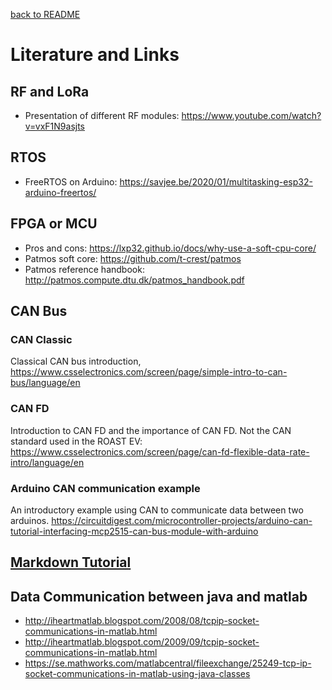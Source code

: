 [back to README](../README.md)
# Literature and Links


## RF and LoRa
* Presentation of different RF modules: https://www.youtube.com/watch?v=vxF1N9asjts

## RTOS
- FreeRTOS on Arduino: https://savjee.be/2020/01/multitasking-esp32-arduino-freertos/

## FPGA or MCU
- Pros and cons: https://lxp32.github.io/docs/why-use-a-soft-cpu-core/
- Patmos soft core: https://github.com/t-crest/patmos
- Patmos reference handbook: http://patmos.compute.dtu.dk/patmos_handbook.pdf

## CAN Bus
### CAN Classic
Classical CAN bus introduction, https://www.csselectronics.com/screen/page/simple-intro-to-can-bus/language/en
### CAN FD
Introduction to CAN FD and the importance of CAN FD. Not the CAN standard used in the ROAST EV: https://www.csselectronics.com/screen/page/can-fd-flexible-data-rate-intro/language/en
### Arduino CAN communication example
An introductory example using CAN to communicate data between two arduinos. https://circuitdigest.com/microcontroller-projects/arduino-can-tutorial-interfacing-mcp2515-can-bus-module-with-arduino

## [Markdown Tutorial](https://guides.github.com/features/mastering-markdown/)


## Data Communication between java and matlab
- http://iheartmatlab.blogspot.com/2008/08/tcpip-socket-communications-in-matlab.html
- http://iheartmatlab.blogspot.com/2009/09/tcpip-socket-communications-in-matlab.html
- https://se.mathworks.com/matlabcentral/fileexchange/25249-tcp-ip-socket-communications-in-matlab-using-java-classes
